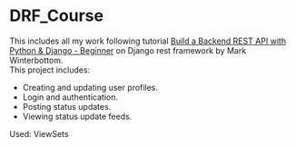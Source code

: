 # DRF_Course
This includes all my work following tutorial [Build a Backend REST API with Python & Django - Beginner](https://www.udemy.com/course/django-python/) on Django rest framework by Mark Winterbottom.  
This project includes:  
- Creating and updating user profiles.
- Login and authentication.
- Posting status updates.
- Viewing status update feeds.

Used: ViewSets
